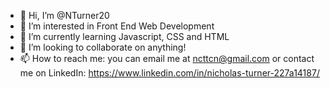 - 👋 Hi, I’m @NTurner20
- 👀 I’m interested in Front End Web Development
- 🌱 I’m currently learning Javascript, CSS and HTML
- 💞️ I’m looking to collaborate on anything!
- 📫 How to reach me: you can email me at ncttcn@gmail.com or contact me on LinkedIn: https://www.linkedin.com/in/nicholas-turner-227a14187/

<!---
NTurner20/NTurner20 is a ✨ special ✨ repository because its `README.md` (this file) appears on your GitHub profile.
You can click the Preview link to take a look at your changes.
--->
